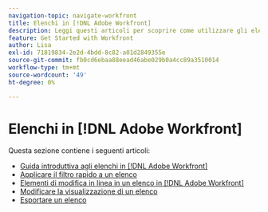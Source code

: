 ```yaml
---
navigation-topic: navigate-workfront
title: Elenchi in [!DNL Adobe Workfront]
description: Leggi questi articoli per scoprire come utilizzare gli elenchi in Adobe Workfront.
feature: Get Started with Workfront
author: Lisa
exl-id: 71819834-2e2d-4bdd-8c82-a01d2849355e
source-git-commit: fb0cd6ebaa88eead46abe029b0a4cc89a3510014
workflow-type: tm+mt
source-wordcount: '49'
ht-degree: 0%

---
```


# Elenchi in [!DNL Adobe Workfront]

Questa sezione contiene i seguenti articoli:

* [Guida introduttiva agli elenchi in [!DNL Adobe Workfront]](../../../workfront-basics/navigate-workfront/use-lists/view-items-in-a-list.md)
* [Applicare il filtro rapido a un elenco](../../../workfront-basics/navigate-workfront/use-lists/apply-quick-filter-list.md)
* [Elementi di modifica in linea in un elenco in [!DNL Adobe Workfront]](../../../workfront-basics/navigate-workfront/use-lists/inline-edit-objects.md)
* [Modificare la visualizzazione di un elenco](../../../workfront-basics/navigate-workfront/use-lists/modify-list-display.md)
* [Esportare un elenco](../../../workfront-basics/navigate-workfront/use-lists/export-lists.md)
